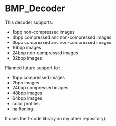 # BMP_Decoder

This decoder supports:
- 1bpp non-compressed images
- 4bpp compressed and non-compressed images
- 8bpp compressed and non-compressed images
- 16bpp images
- 24bpp non-compressed images
- 32bpp images

Planned future support for:
- 1bpp compressed images
- 2bpp images
- 24bpp compressed images
- 48bpp images
- 64bpp images
- color profiles
- halftoning

It uses the f-code library (in my other repository).
